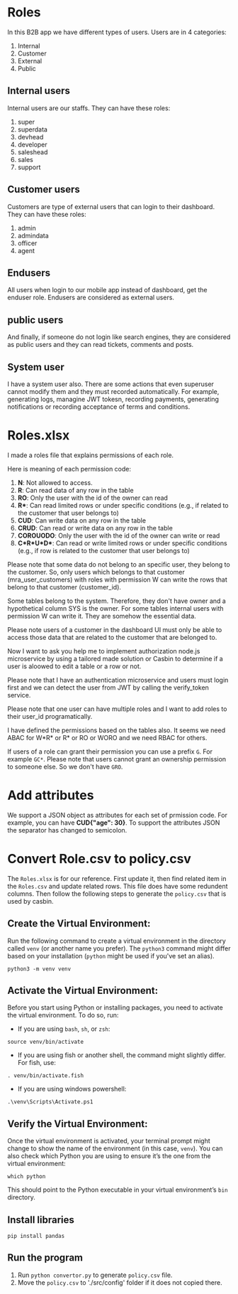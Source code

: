 # Roles
In this B2B app we have different types of users.
Users are in 4 categories:
1. Internal
2. Customer
3. External	
4. Public

## Internal users

Internal users are our staffs. They can have these roles: 
1. super	
2. superdata	
3. devhead	
4. developer	
5. saleshead	
6. sales	
7. support

## Customer users

Customers are type of external users that can login to their dashboard. They can have these roles:
1. admin	
2. admindata	
3. officer	
4. agent 

## Endusers

All users when login to our mobile app instead of dashboard, get the enduser role.
Endusers are considered as external users.

## public users
And finally, if someone do not login like search engines, they are considered as public users and they can read tickets, comments and posts. 

## System user

I have a system user also. There are some actions that even superuser cannot modify them and they must recorded automatically. 
For example, generating logs, managine JWT tokesn, recording payments, generating notifications or recording acceptance of terms and conditions.

# Roles.xlsx

I made a roles file that explains permissions of each role. 

Here is meaning of each permission code:
1.	**N**: Not allowed to access.
2.	**R**: Can read data of any row in the table
3.  **RO**: Only the user with the id of the owner can read	
4.	**R\***: Can read limited rows or under specific conditions (e.g., if related to the customer that user belongs to)
5.	**CUD**: Can write data on any row in the table
6.	**CRUD**: Can read or write data on any row in the table
7.	**COROUODO**: Only the user with the id of the owner can write or read
8.	**C\*R\*U\*D\***: Can read or write limited rows or under specific conditions (e.g., if row is related to the customer that user belongs to)
	
Please note that some data do not belong to an specific user, they belong to the customer. 
So, only users which belongs to that customer (mra_user_customers) with roles with permission W can write the rows that belong to that customer (customer_id).

Some tables belong to the system. Therefore, they don't have owner and a hypothetical column SYS is the owner. For some tables internal users with permission W can write it. They are somehow the essential data.

Please note users of a customer in the dashboard UI must only be able to access those data that are related to the customer that are belonged to. 

Now I want to ask you help me to implement authorization node.js microservice by using a tailored made solution or Casbin to determine if a user is aloowed to edit a table or a row or not.

Please note that I have an authentication microservice and users must login first and we can detect the user from JWT by calling the verify_token service. 

Please note that one user can have multiple roles and I want to add roles to their user_id programatically.

I have defined the permissions based on the tables also. It seems we need ABAC for W\*R\* or R\* or RO or WORO and we need RBAC for others.  

If users of a role can grant their permission you can use a prefix `G`. For example `GC*`. Please note that users cannot grant an ownership permission to someone else. So we don't have `GRO`.  

# Add attributes
We support a JSON object as attributes for each set of prmission code.
For example, you can have **CUD{"age": 30}**.
To support the attributes JSON the separator has changed to semicolon.  

# Convert Role.csv to policy.csv
The `Roles.xlsx` is for our reference. First update it, then find related item in the `Roles.csv` and update related rows.
This file does have some redundent columns. Then follow the following steps to generate the `policy.csv` that is used by casbin.

## **Create the Virtual Environment**: 
Run the following command to create a virtual environment in the directory called `venv` 
(or another name you prefer). The `python3` command might differ based on your 
installation (`python` might be used if you've set an alias).

```
python3 -m venv venv
```

## **Activate the Virtual Environment**: 
Before you start using Python or installing packages, you need to activate the virtual environment. To do so, run:

- If you are using `bash`, `sh`, or `zsh`:

```
source venv/bin/activate
```

- If you are using fish or another shell, the command might slightly differ. For fish, use:

```
. venv/bin/activate.fish
```

- If you are using windows powershell:

```
.\venv\Scripts\Activate.ps1
```

## **Verify the Virtual Environment**: 
Once the virtual environment is activated, your terminal prompt might change to show the name of the environment (in this case, `venv`). You can also check which Python you are using to ensure it’s the one from the virtual environment:

```
which python
```
This should point to the Python executable in your virtual environment’s `bin` directory.

## Install libraries

```
pip install pandas
```

## Run the program

1. Run `python convertor.py` to generate `policy.csv` file. 
2. Move the `policy.csv` to './src/config' folder if it does not copied there.